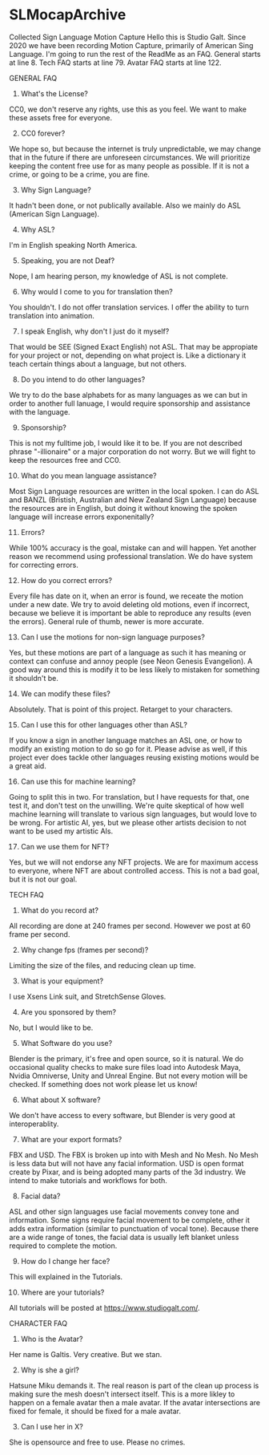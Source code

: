 # SLMocapArchive
Collected Sign Language Motion Capture
Hello this is Studio Galt. Since 2020 we have been recording Motion Capture, primarily of American Sing Language. I'm going to run the rest of the ReadMe as an FAQ.
General starts at line 8.
Tech FAQ starts at line 79.
Avatar FAQ starts at line 122.

GENERAL FAQ

1) What's the License?

CC0, we don't reserve any rights, use this as you feel. We want to make these assets free for everyone.

2) CC0 forever?

We hope so, but because the internet is truly unpredictable, we may change that in the future if there are unforeseen circumstances. We will prioritize keeping the content free use for as many people as possible. If it is not a crime, or going to be a crime, you are fine.

3) Why Sign Language?

It hadn't been done, or not publically available. Also we mainly do ASL (American Sign Language).

4) Why ASL?

I'm in English speaking North America.

5) Speaking, you are not Deaf?

Nope, I am hearing person, my knowledge of ASL is not complete.

6) Why would I come to you for translation then?

You shouldn't. I do not offer translation services. I offer the ability to turn translation into animation.

7) I speak English, why don't I just do it myself?

That would be SEE (Signed Exact English) not ASL. That may be appropiate for your project or not, depending on what project is. Like a dictionary it teach certain things about a language, but not others.

8) Do you intend to do other languages?

We try to do the base alphabets for as many languages as we can but in order to another full lanuage, I would require sponsorship and assistance with the language.

9) Sponsorship?

This is not my fulltime job, I would like it to be. If you are not described phrase "-illionaire" or a major corporation do not worry. But we will fight to keep the resources free and CC0.

10) What do you mean language assistance?

Most Sign Language resources are written in the local spoken. I can do ASL and BANZL (Bristish, Australian and New Zealand Sign Language) because the resources are in English, but doing it without knowing the spoken language will increase errors exponenitally?

11) Errors?

While 100% accuracy is the goal, mistake can and will happen. Yet another reason we recommend using professional translation. We do have system for correcting errors.

12) How do you correct errors?

Every file has date on it, when an error is found, we receate the motion under a new date. We try to avoid deleting old motions, even if incorrect, because we believe it is important be able to reproduce any results (even the errors). General rule of thumb, newer is more accurate. 

13) Can I use the motions for non-sign language purposes?

Yes, but these motions are part of a language as such it has meaning or context can confuse and annoy people (see Neon Genesis Evangelion). A good way around this is modify it to be less likely to mistaken for something it shouldn't be.

14) We can modify these files?

Absolutely. That is point of this project. Retarget to your characters.

15) Can I use this for other languages other than ASL?

If you know a sign in another language matches an ASL one, or how to modify an existing motion to do so go for it. Please advise as well, if this project ever does tackle other languages reusing existing motions would be a great aid.

16) Can use this for machine learning?

Going to split this in two. For translation, but I have requests for that, one test it, and don't test on the unwilling. We're quite skeptical of how well machine learning will translate to various sign languages, but would love to be wrong. 
For artistic AI, yes, but we please other artists decision to not want to be used my artistic AIs.

17) Can we use them for NFT?

Yes, but we will not endorse any NFT projects. We are for maximum access to everyone, where NFT are about controlled access. This is not a bad goal, but it is not our goal.

TECH FAQ

1) What do you record at?

All recording are done at 240 frames per second. However we post at 60 frame per second.

2) Why change fps (frames per second)?

Limiting the size of the files, and reducing clean up time.

3) What is your equipment?

I use Xsens Link suit, and StretchSense Gloves.

4) Are you sponsored by them?

No, but I would like to be.

5) What Software do you use?

Blender is the primary, it's free and open source, so it is natural. We do occasional quality checks to make sure files load into Autodesk Maya, Nvidia Omniverse, Unity and Unreal Engine. But not every motion will be checked. If something does not work please let us know!

6) What about X software?

We don't have access to every software, but Blender is very good at interoperablity.

7) What are your export formats?

FBX and USD. The FBX is broken up into with Mesh and No Mesh. No Mesh is less data but will not have any facial information.
USD is open format create by Pixar, and is being adopted many parts of the 3d industry. We intend to make tutorials and workflows for both.

8) Facial data?

ASL and other sign languages use facial movements convey tone and information. Some signs require facial movement to be complete, other it adds extra information (similar to punctuation of vocal tone). Because there are a wide range of tones, the facial data is usually left blanket unless required to complete the motion. 

9) How do I change her face?

This will explained in the Tutorials. 

10) Where are your tutorials?

All tutorials will be posted at https://www.studiogalt.com/. 

CHARACTER FAQ

1) Who is the Avatar?

Her name is Galtis. Very creative. But we stan.

2) Why is she a girl?

Hatsune Miku demands it. The real reason is part of the clean up process is making sure the mesh doesn't intersect itself. This is a more likley to happen on a female avatar then a male avatar. If the avatar intersections are fixed for female, it should be fixed for a male avatar.

3) Can I use her in X?

She is opensource and free to use. Please no crimes.


